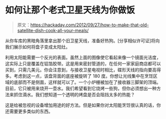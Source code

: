 # 如何让那个老式卫星天线为你做饭

> 原文：<https://hackaday.com/2012/09/27/how-to-make-that-old-satellite-dish-cook-all-your-meals/>

从你车库的黑暗角落里拿出那个旧卫星天线，准备好热狗。[分享相似许可证]将向我们展示如何将盘子变成太阳灶。

利用太阳能需要一个反光的表面。虽然上面的图像使它看起来像一个镜面光洁度，这实际上只是覆盖在铝箔胶带。这是用来密封管道的，在任何一家家庭商店都可以买到，只需几美元。你会注意到，与接收卫星电视时相比，碟形天线的指向要高得多。考虑到这一点，该盘背面的底座被旋转了 180 度。你想让光线集中在烹饪区域的底部而不是侧面，这样就可以了。一个小炉栅被加在了接收器三脚架的顶端。目前，它只被用来烧开一壶水。我们希望看到它烧烤一些狗，但你必须想出一种方法来抓住滴水。我们想知道一个透明的烤盘是否会阻挡太多的热能？

这是给被忽视的设备增加用途的好方法。但是如果你对太阳能烹饪很认真的话，你还需要更多类似的东西。